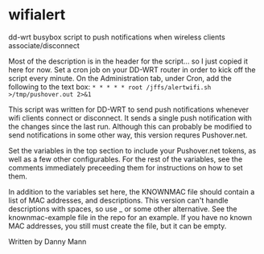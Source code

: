 # wifialert
dd-wrt busybox script to push notifications when wireless clients associate/disconnect

Most of the description is in the header for the script... so I just copied it here for now. Set a cron job on your DD-WRT router in order to kick off the script every minute. On the Administration tab, under Cron, add the following to the text box:
`* * * * * root /jffs/alertwifi.sh >/tmp/pushover.out 2>&1`

 This script was written for DD-WRT to send push notifications whenever wifi
  clients connect or disconnect. It sends a single push notification with
  the changes since the last run. Although this can probably be modified to
  send notifications in some other way, this version requres Pushover.net.

 Set the variables in the top section to include your Pushover.net tokens,
  as well as a few other configurables. For the rest of the variables, see
  the comments immediately preceeding them for instructions on how to set
  them.

 In addition to the variables set here, the KNOWNMAC file should contain
  a list of MAC addresses, and descriptions. This version can't handle
  descriptions with spaces, so use _ or some other alternative. See the
  knownmac-example file in the repo for an example. If you have no known MAC
  addresses, you still must create the file, but it can be empty.

 Written by Danny Mann
